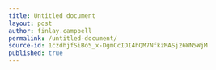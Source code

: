```yaml
---
title: Untitled document
layout: post
author: finlay.campbell
permalink: /untitled-document/
source-id: 1czdhjfSiBo5_x-DgmCcIDI4hQM7NfkzMASj26WN5WjM
published: true
---
```

